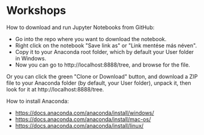 # Workshops
How to download and run Jupyter Notebooks from GitHub:
- Go into the repo where you want to download the notebook.
- Right click on the notebook "Save link as" or "Link mentése más néven".
- Copy it to your Anaconda root folder, which by default your User folder in Windows.
- Now you can go to http://localhost:8888/tree, and browse for the file.

Or you can click the green "Clone or Download" button, and download a ZIP file to your Anaconda folder (by default, your User folder), unpack it, then look for it at http://localhost:8888/tree.

How to install Anaconda:
- https://docs.anaconda.com/anaconda/install/windows/
- https://docs.anaconda.com/anaconda/install/mac-os/
- https://docs.anaconda.com/anaconda/install/linux/
